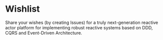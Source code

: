# Wishlist
Share your wishes (by creating Issues) for a truly next-generation reactive actor platform for implementing robust reactive systems based on DDD, CQRS and Event-Driven Architecture.
